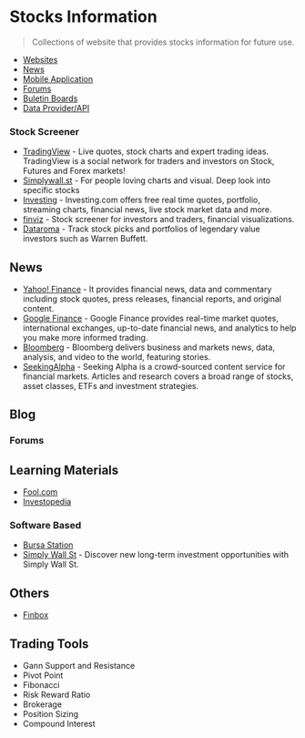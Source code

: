 # Stocks Information
 > Collections of website that provides stocks information for future use.

* [Websites](#websites)
* [News](#news)
* [Mobile Application](#application)
* [Forums](#forums)
* [Buletin Boards](#buletin)
* [Data Provider/API](#data)

### Stock Screener
* [TradingView](https://www.tradingview.com/) - Live quotes, stock charts and expert trading ideas. TradingView is a social network for traders and investors on Stock, Futures and Forex markets!
* [Simplywall.st](https://simplywall.st/about) - For people loving charts and visual. Deep look into specific stocks
* [Investing](https://www.investing.com/) - Investing.com offers free real time quotes, portfolio, streaming charts, financial news, live stock market data and more.
* [finviz](https://finviz.com/) - Stock screener for investors and traders, financial visualizations.
* [Dataroma](https://www.dataroma.com/m/home.php) - Track stock picks and portfolios of legendary value investors such as Warren Buffett.

## News
* [Yahoo! Finance](https://finance.yahoo.com/) - It provides financial news, data and commentary including stock quotes, press releases, financial reports, and original content.
* [Google Finance](https://www.google.com/finance) - Google Finance provides real-time market quotes, international exchanges, up-to-date financial news, and analytics to help you make more informed trading.  
* [Bloomberg](https://www.bloomberg.com/markets/stocks) - Bloomberg delivers business and markets news, data, analysis, and video to the world, featuring stories.
* [SeekingAlpha](https://seekingalpha.com/screeners) - Seeking Alpha is a crowd-sourced content service for financial markets. Articles and research covers a broad range of stocks, asset classes, ETFs and investment strategies.
## Blog

### Forums

## Learning Materials
* [Fool.com](https://www.fool.com/)
* [Investopedia](https://www.investopedia.com/)

### Software Based
* [Bursa Station](https://bursastation.com)
* [Simply Wall St](https://play.google.com/store/apps/details?id=com.simplywallst.app) - Discover new long-term investment opportunities with Simply Wall St.

## Others
* [Finbox](https://finbox.com/)

## Trading Tools
* Gann Support and Resistance
* Pivot Point
* Fibonacci
* Risk Reward Ratio
* Brokerage
* Position Sizing
* Compound Interest

